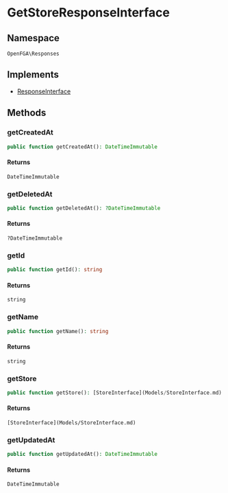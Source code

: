 # GetStoreResponseInterface


## Namespace
`OpenFGA\Responses`

## Implements
* [ResponseInterface](Responses/ResponseInterface.md)



## Methods
### getCreatedAt


```php
public function getCreatedAt(): DateTimeImmutable
```



#### Returns
`DateTimeImmutable`

### getDeletedAt


```php
public function getDeletedAt(): ?DateTimeImmutable
```



#### Returns
`?DateTimeImmutable`

### getId


```php
public function getId(): string
```



#### Returns
`string`

### getName


```php
public function getName(): string
```



#### Returns
`string`

### getStore


```php
public function getStore(): [StoreInterface](Models/StoreInterface.md)
```



#### Returns
`[StoreInterface](Models/StoreInterface.md)`

### getUpdatedAt


```php
public function getUpdatedAt(): DateTimeImmutable
```



#### Returns
`DateTimeImmutable`

